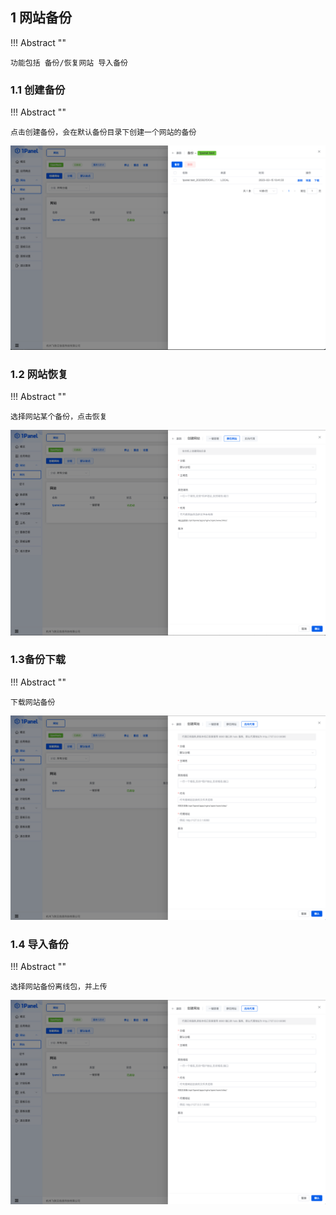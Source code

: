 ## 1 网站备份
!!! Abstract ""

    功能包括 备份/恢复网站 导入备份

### 1.1 创建备份

!!! Abstract ""

    点击创建备份，会在默认备份目录下创建一个网站的备份
    
![img.png](../../img/websites/backup_list.png)
    
### 1.2 网站恢复

!!! Abstract ""

    选择网站某个备份，点击恢复

![img.png](../../img/websites/static_create.png)

### 1.3备份下载

!!! Abstract ""

    下载网站备份

![img.png](../../img/websites/proxy_create.png)


### 1.4 导入备份

!!! Abstract ""

    选择网站备份离线包，并上传

![img.png](../../img/websites/proxy_create.png)